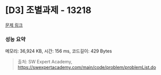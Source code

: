 # [D3] 조별과제 - 13218 

[문제 링크](https://swexpertacademy.com/main/code/problem/problemDetail.do?contestProbId=AXzjvCCq-PwDFASs) 

### 성능 요약

메모리: 36,924 KB, 시간: 156 ms, 코드길이: 429 Bytes



> 출처: SW Expert Academy, https://swexpertacademy.com/main/code/problem/problemList.do
